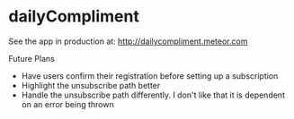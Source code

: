 dailyCompliment
===============

See the app in production at: http://dailycompliment.meteor.com

Future Plans
- Have users confirm their registration before setting up a subscription
- Highlight the unsubscribe path better
- Handle the unsubscribe path differently. I don't like that it is dependent on an error being thrown
